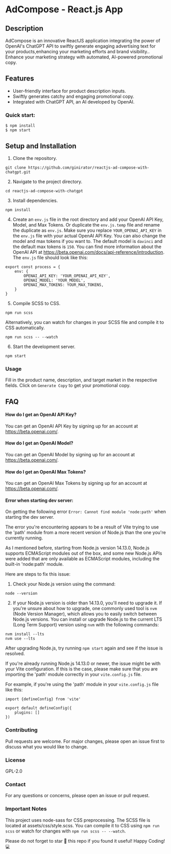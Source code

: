 # AdCompose - React.js App

## Description
AdCompose is an innovative ReactJS application integrating the power of OpenAI's ChatGPT API to swiftly generate engaging advertising text for your products,enhancing your marketing efforts and brand visibility.. Enhance your marketing strategy with automated, AI-powered promotional copy.

## Features
* User-friendly interface for product description inputs.
* Swiftly generates catchy and engaging promotional copy.
* Integrated with ChatGPT API, an AI developed by OpenAI.

### Quick start:
```
$ npm install
$ npm start
```

## Setup and Installation
1. Clone the repository.
```
git clone https://github.com/ginirator/reactjs-ad-compose-with-chatgpt.git
```

2. Navigate to the project directory.
```
cd reactjs-ad-compose-with-chatgpt
```

3. Install dependencies.
```
npm install
```

4. Create an `env.js` file in the root directory and add your OpenAI API Key, Model, and Max Tokens. Or duplicate the `env.js.temp` file and rename the duplicate as `env.js`. Make sure you replace `YOUR_OPENAI_API_KEY` in the `env.js` file with your actual OpenAI API Key. You can also change the model and max tokens if you want to. The default model is `davinci` and the default max tokens is `150`. You can find more information about the OpenAI API at https://beta.openai.com/docs/api-reference/introduction. The `env.js` file should look like this:

```
export const process = {
	env: {
		OPENAI_API_KEY: 'YOUR_OPENAI_API_KEY',
		OPENAI_MODEL: 'YOUR_MODEL',
		OPENAI_MAX_TOKENS: YOUR_MAX_TOKENS,
	}
}
```

5. Compile SCSS to CSS.
```
npm run scss
```

Alternatively, you can watch for changes in your SCSS file and compile it to CSS automatically.
```
npm run scss -- --watch
```

6. Start the development server.
```
npm start
```

### Usage
Fill in the product name, description, and target market in the respective fields.
Click on `Generate Copy` to get your promotional copy.

## FAQ
#### How do I get an OpenAI API Key?
You can get an OpenAI API Key by signing up for an account at https://beta.openai.com/.
#### How do I get an OpenAI Model?
You can get an OpenAI Model by signing up for an account at https://beta.openai.com/.
#### How do I get an OpenAI Max Tokens?
You can get an OpenAI Max Tokens by signing up for an account at https://beta.openai.com/.
#### Error when starting dev server:
On getting the following error `Error: Cannot find module 'node:path'` when starting the dev server.

The error you're encountering appears to be a result of Vite trying to use the 'path' module from a more recent version of Node.js than the one you're currently running.

As I mentioned before, starting from Node.js version 14.13.0, Node.js supports ECMAScript modules out of the box, and some new Node.js APIs were added that are only available as ECMAScript modules, including the built-in 'node:path' module.

Here are steps to fix this issue:

1. Check your Node.js version using the command:
```
node --version
```

2. If your Node.js version is older than 14.13.0, you'll need to upgrade it. If you're unsure about how to upgrade, one commonly used tool is `nvm` (Node Version Manager), which allows you to easily switch between Node.js versions. You can install or upgrade Node.js to the current LTS (Long Term Support) version using `nvm` with the following commands:
```
nvm install --lts
nvm use --lts
```

After upgrading Node.js, try running `npm start` again and see if the issue is resolved.

If you're already running Node.js 14.13.0 or newer, the issue might be with your Vite configuration. If this is the case, please make sure that you are importing the 'path' module correctly in your `vite.config.js` file.

For example, if you're using the 'path' module in your `vite.config.js` file like this:
```
import {defineConfig} from 'vite'

export default defineConfig({
	plugins: []
})
```

### Contributing
Pull requests are welcome. For major changes, please open an issue first to discuss what you would like to change.

### License
GPL-2.0

### Contact
For any questions or concerns, please open an issue or pull request.

### Important Notes
This project uses node-sass for CSS preprocessing. The SCSS file is located at assets/css/style.scss. You can compile it to CSS using `npm run scss` or watch for changes with `npm run scss -- --watch`.

Please do not forget to star :star2: this repo if you found it useful! Happy Coding! :computer: